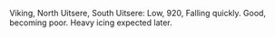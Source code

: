 Viking, North Uitsere, South Uitsere: Low, 920, Falling quickly. Good, becoming poor. Heavy icing expected later.

